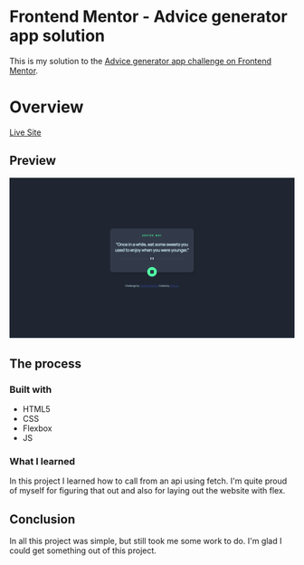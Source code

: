 # Frontend Mentor - Advice generator app solution

This is my solution to the [Advice generator app challenge on Frontend Mentor](https://www.frontendmentor.io/challenges/advice-generator-app-QdUG-13db).

# Overview

[Live Site](https://purpleboxe.github.io/Advice-generator-app/)

## Preview

![](./images/Preview.png)

## The process

### Built with

- HTML5
- CSS
- Flexbox
- JS

### What I learned

In this project I learned how to call from an api using fetch.
I'm quite proud of myself for figuring that out and also for laying out the website with flex.

## Conclusion

In all this project was simple, but still took me some work to do.
I'm glad I could get something out of this project.